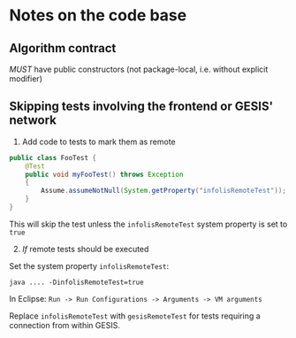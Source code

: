 # Notes on the code base

## Algorithm contract

*MUST* have public constructors (not package-local, i.e. without explicit modifier)

## Skipping tests involving the frontend or GESIS' network

1) Add code to tests to mark them as remote

```java
public class FooTest {
    @Test
    public void myFooTest() throws Exception
    {
        Assume.assumeNotNull(System.getProperty("infolisRemoteTest"));
    }
}
```

This will skip the test unless the `infolisRemoteTest` system property is set to `true`

2) *If* remote tests should be executed

Set the system property `infolisRemoteTest`:

`java .... -DinfolisRemoteTest=true`

In Eclipse: `Run -> Run Configurations -> Arguments -> VM arguments`

Replace `infolisRemoteTest` with `gesisRemoteTest` for tests requiring a connection from within GESIS.

